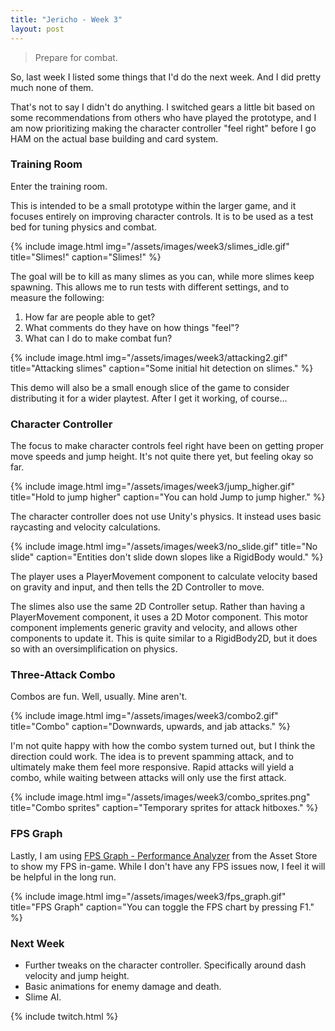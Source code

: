 ```yaml
---
title: "Jericho - Week 3"
layout: post
---
```


> Prepare for combat.

So, last week I listed some things that I'd do the next week. And I did pretty much none of them.

That's not to say I didn't do anything. I switched gears a little bit based on some recommendations from others who have played the prototype, and I am now prioritizing making the character controller "feel right" before I go HAM on the actual base building and card system.

### Training Room

Enter the training room.

This is intended to be a small prototype within the larger game, and it focuses entirely on improving character controls. It is to be used as a test bed for tuning physics and combat.

{% include image.html img="/assets/images/week3/slimes_idle.gif" title="Slimes!" caption="Slimes!" %}

The goal will be to kill as many slimes as you can, while more slimes keep spawning. This allows me to run tests with different settings, and to measure the following:

1. How far are people able to get?
1. What comments do they have on how things "feel"?
1. What can I do to make combat fun?

{% include image.html img="/assets/images/week3/attacking2.gif" title="Attacking slimes" caption="Some initial hit detection on slimes." %}

This demo will also be a small enough slice of the game to consider distributing it for a wider playtest. After I get it working, of course...

### Character Controller

The focus to make character controls feel right have been on getting proper move speeds and jump height. It's not quite there yet, but feeling okay so far.

{% include image.html img="/assets/images/week3/jump_higher.gif" title="Hold to jump higher" caption="You can hold Jump to jump higher." %}

The character controller does not use Unity's physics. It instead uses basic raycasting and velocity calculations.

{% include image.html img="/assets/images/week3/no_slide.gif" title="No slide" caption="Entities don't slide down slopes like a RigidBody would." %}

The player uses a PlayerMovement component to calculate velocity based on gravity and input, and then tells the 2D Controller to move.

The slimes also use the same 2D Controller setup. Rather than having a PlayerMovement component, it uses a 2D Motor component. This motor component implements generic gravity and velocity, and allows other components to update it. This is quite similar to a RigidBody2D, but it does so with an oversimplification on physics.

### Three-Attack Combo

Combos are fun. Well, usually. Mine aren't.

{% include image.html img="/assets/images/week3/combo2.gif" title="Combo" caption="Downwards, upwards, and jab attacks." %}

I'm not quite happy with how the combo system turned out, but I think the direction could work. The idea is to prevent spamming attack, and to ultimately make them feel more responsive. Rapid attacks will yield a combo, while waiting between attacks will only use the first attack.

{% include image.html img="/assets/images/week3/combo_sprites.png" title="Combo sprites" caption="Temporary sprites for attack hitboxes." %}

### FPS Graph

Lastly, I am using [FPS Graph - Performance Analyzer](https://www.assetstore.unity3d.com/en/#!/content/6513) from the Asset Store to show my FPS in-game. While I don't have any FPS issues now, I feel it will be helpful in the long run.

{% include image.html img="/assets/images/week3/fps_graph.gif" title="FPS Graph" caption="You can toggle the FPS chart by pressing F1." %}

### Next Week

* Further tweaks on the character controller. Specifically around dash velocity and jump height.
* Basic animations for enemy damage and death.
* Slime AI.

{% include twitch.html %}
